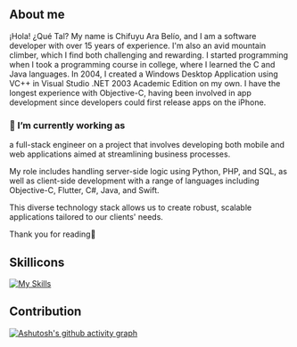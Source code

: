 ## About me
¡Hola! ¿Qué Tal? My name is Chifuyu Ara Belío, and I am a software developer with over 15 years of experience. I'm also an avid mountain climber, which I find both challenging and rewarding. I started programming when I took a programming course in college, where I learned the C and Java languages. In 2004, I created a Windows Desktop Application using VC++ in Visual Studio .NET 2003 Academic Edition on my own. I have the longest experience with Objective-C, having been involved in app development since developers could first release apps on the iPhone.

### 🔭 I’m currently working as
a full-stack engineer on a project that involves developing both mobile and web applications aimed at streamlining business processes.

My role includes handling server-side logic using Python, PHP, and SQL, as well as client-side development with a range of languages including Objective-C, Flutter, C#, Java, and Swift.

This diverse technology stack allows us to create robust, scalable applications tailored to our clients' needs.

Thank you for reading🌷

## Skillicons

[![My Skills](https://skillicons.dev/icons?i=anaconda,androidstudio,apple,atom,bash,bitbucket,c,cs,cpp,css,dart,docker,dotnet,eclipse,elasticsearch,flask,flutter,git,html,java,js,linux,mysql,nginx,php,phpstorm,postgres,pycharm,py,redis,sqlite,sublime,swift,tailwind,vim,visualstudio,vscode,wordpress&theme=dark)](https://skillicons.dev)

## Contribution

[![Ashutosh's github activity graph](https://github-readme-activity-graph.vercel.app/graph?username=ChifuyuArabelio&bg_color=f4a4c0&color=e63b7a&line=e63b7a&point=2c1376&area=true)](https://github.com/ashutosh00710/github-readme-activity-graph)

<!--
**ChifuyuArabelio/ChifuyuArabelio** is a ✨ _special_ ✨ repository because its `README.md` (this file) appears on your GitHub profile.

Here are some ideas to get you started:

- 🔭 I’m currently working on ...
- 🌱 I’m currently learning ...
- 👯 I’m looking to collaborate on ...
- 🤔 I’m looking for help with ...
- 💬 Ask me about ...
- 📫 How to reach me: ...
- 😄 Pronouns: ...
- ⚡ Fun fact: ...
-->
